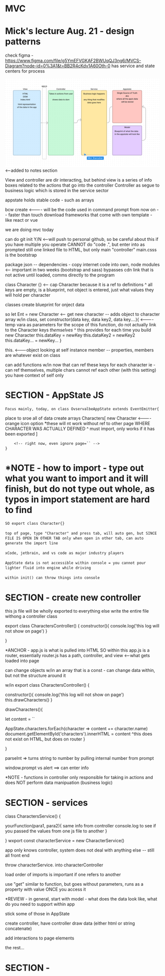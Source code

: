 # MVC

# Mick's lecture Aug. 21 - design patterns

check figma - https://www.figma.com/file/g5YmEFVGKAF2BWUqQJ3ng6/MVCS-Diagram?node-id=0%3A1&t=BB2R4cKdv1A60Oth-0
has service and state centers for process

![MVC diagram](image.png) <--added to notes section

View and controller are dir interacting, but behind view is a series of info boxes related to the actions that go into the controller
Controller as segue to business logic which is stored in the service sector

appstate holds stable code - such as arrays

bcw create <---- will be the code used in command prompt from now on -- faster than touch
download frameworks that come with own template - like react or vue

we are doing mvc today


can do git init  Y/N <--will push to personal github, so be careful about this if you have multiple you operate
 CANNOT do "code .", but enter into as prompted
 still one linked file to HTML, but only main "controller"
 main.csss is the bootstrap

 package json  -- dependencies - copy internet code into own, node modules <-- important in two weeks (bootstrap and sass)
 bypasses cdn link that is not active until loaded, comms directly to the program

 class Character {}  <-- cap Character because it is a ref to definitions
 ^ all keys are empty, is a blueprint, not object is entered, just what values they will hold per character

 classes create blueprint for onject data

 so let Ent = new Character <-- get new character -- adds object to character array
 w/in class, set 
 constructor(data key, data key2, data key....){  <----temp vara as parameters for the scope of this function, do not actually link to the Character keys *themselves*
    ^ this provides for each time you build new Character
    <!-- where do yuo put these materials -->
this.dataKey = newKey
this.dataKey2 = newKey2
this.dataKey... = newKey...
 }
<!-- *NOTE - this is a context for a class instance to look at itself -->
this. <---object looking at self
instance member -- properties, members are whatever exist on class


can add functions w/in now that can ref these keys for each character ie - can ref themselves, multiple chars cannot ref each other (with this setting) you have context of self only

   # SECTION - AppState JS

    Focus mainly, today, on class OvservalbeAppState extends EventEmitter{
place to sroe all of data
create arrays
Characters[
    new Character <----orange icon option *these will nt work without ref to other page WHERE CHARACTER WAS ACTUALLY DEFINED
    ^ must import, only works if it has been exported
]

        <!-- right now, even ignore page=`` -->
    }

# *NOTE - how to import - type out what you want to import and it will finish, but do not type out whole, as typos in import statement are hard to find

    SO export class Character{}

    top of page, type "Character" and press tab, will auto gen, but SINCE FILE IS OPEN IN OTHER TAB only when open in other tab, can auto generate the import line

    xCode, jetbrain, and vs code as major industry players

    AppState data is not accessible within console = you cannot pour lighter fluid into engine while driving

    within init() can throw things into console

   # SECTION - create new controller
 this js file will be wholly exported to everything else
 write the entire file withong a controller class

 export class CharactersController() {
constructor(){
    console.log('this log will not show on page')
}

 }

*ANCHOR - app.js is what is pulled into HTML
SO within this app.js is a router, essentially
router.js has a path, controller, and view <--what gets loaded into page

can change objects w/in an array that is a const - can change data within, but not the structure around it

w/in 
 export class CharactersController() {


constructor(){
    console.log('this log will not show on page')
    this.drawCharacters()
}

drawCharacters(){
<!-- AppState.characters <--will open dropdown of options -->

let content = ``

AppState.characters.forEach(character => content += character.name)
document.getElementById('characters').innerHTML = content
                            ^this does not exist on HTML, but does on router
}

 }

parseInt => turns string to number by pulling internal number from prompt

window.prompt vs alert ==> can enter info

*NOTE - functions in controller only responsible for taking in actions and does NOT perform data manipuation (business logic)
   # SECTION - services

class CharactersService() {

yourFunction(para1, para2){
    same info from controller
    console.log to see if you passed the values from one js file to another
}

}
wxport const characterService = new CharacterService()


app only knows controller, system does not deal with anything else -- still all front end

throw characterService. into characterController

load order of imports is important if one refers to another

use "get" similar to function, but goes without parameters, runs as a property with value ONCE you access it


*REVIEW - in general, start with model - what does the data look like, what do you need to support within app

stick some of those in AppState

create controller, have controller draw data (either html or string concatenate)

add interactions to page elements

the rest...



   # SECTION - 
